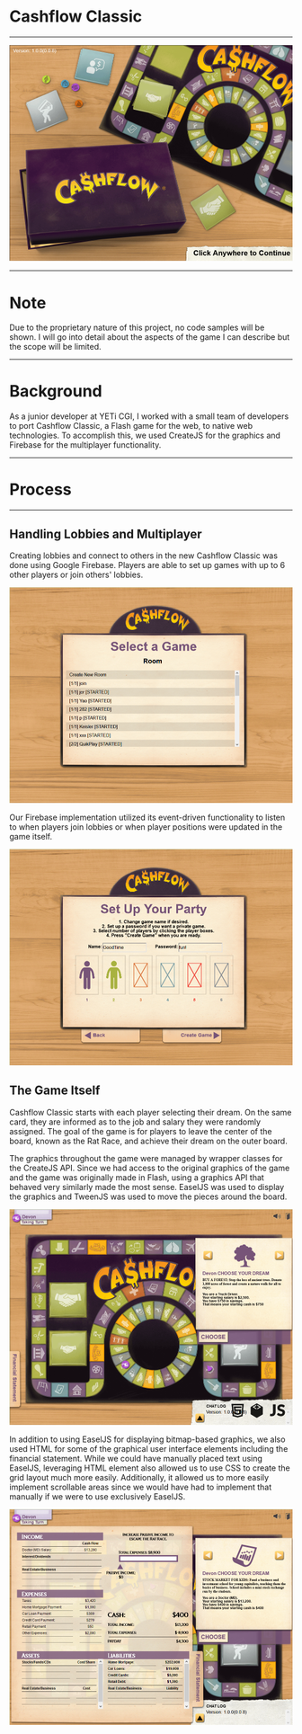 # Cashflow Classic

---

<a class="image-link" href="/assets/graphics/cashflow-splash.png" target="_blank">![](/assets/graphics/cashflow-splash.png)</a>

---

# Note

Due to the proprietary nature of this project, no code samples will be shown. I will go into detail about the aspects of the game I can describe but the scope will be limited.

---

# Background

As a junior developer at YETi CGI, I worked with a small team of developers to port Cashflow Classic, a Flash game for the web, to native web technologies. To accomplish this, we used CreateJS for the graphics and Firebase for the multiplayer functionality.

---

# Process

---

## Handling Lobbies and Multiplayer

Creating lobbies and connect to others in the new Cashflow Classic was done using Google Firebase. Players are able to set up games with up to 6 other players or join others' lobbies.

<a class="image-link" href="/assets/graphics/cashflow-lobbies.png" target="_blank">![](/assets/graphics/cashflow-lobbies.png)</a>

Our Firebase implementation utilized its event-driven functionality to listen to when players join lobbies or when player positions were updated in the game itself.

<a class="image-link" href="/assets/graphics/cashflow-lobby.png" target="_blank">![](/assets/graphics/cashflow-lobby.png)</a>

## The Game Itself

Cashflow Classic starts with each player selecting their dream. On the same card, they are informed as to the job and salary they were randomly assigned. The goal of the game is for players to leave the center of the board, known as the Rat Race, and achieve their dream on the outer board.

The graphics throughout the game were managed by wrapper classes for the CreateJS API. Since we had access to the original graphics of the game and the game was originally made in Flash, using a graphics API that behaved very similarly made the most sense. EaselJS was used to display the graphics and TweenJS was used to move the pieces around the board.

<a class="image-link" href="/assets/graphics/cashflow-classic.png" target="_blank">![](/assets/graphics/cashflow-classic.png)</a>

In addition to using EaselJS for displaying bitmap-based graphics, we also used HTML for some of the graphical user interface elements including the financial statement. While we could have manually placed text using EaselJS, leveraging HTML element also allowed us to use CSS to create the grid layout much more easily. Additionally, it allowed us to more easily implement scrollable areas since we would have had to implement that manually if we were to use exclusively EaselJS.

<a class="image-link" href="/assets/graphics/cashflow-folder.png" target="_blank">![](/assets/graphics/cashflow-folder.png)</a>
